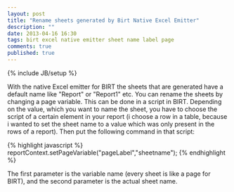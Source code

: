 ```yaml
---
layout: post
title: "Rename sheets generated by Birt Native Excel Emitter"
description: ""
date: 2013-04-16 16:30
tags: birt excel native emitter sheet name label page
comments: true
published: true
---
```

{% include JB/setup %}

With the native Excel emitter for BIRT the sheets that are generated have a default name like "Report" or "Report1" etc.
You can rename the sheets by changing a page variable. This can be done in a script in BIRT.
Depending on the value, which you want to name the sheet, you have to choose the script of a certain element in your report
(i choose a row in a table, because i wanted to set the sheet name to a value which was only present in the rows of a report).
Then put the following command in that script:

{% highlight javascript %}
reportContext.setPageVariable("pageLabel","sheetname");
{% endhighlight %}

The first parameter is the variable name (every sheet is like a page for BIRT), and the second parameter is the actual sheet name.